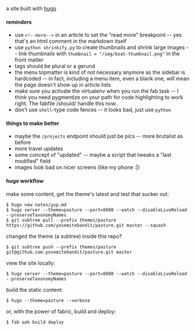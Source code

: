a site built with [hugo](http://gohugo.io/overview/introduction/)


#### reminders

* use `<!--more-->` in an article to set the "read more" breakpoint --
yes that's an html comment in the markdown itself
* use `python shrinkify.py` to create thumbnails and shrink large images --
link thumbnails with `thumbnail = "/img/boat-thumbnail.png"` in the front matter
* tags should be plural or a gerund
* the menu topmatter is kind of not necessary anymore as the sidebar is hardcoded --
in fact, including a menu item, even a blank one,
will mean the page doesn't show up in article lists
* make sure you activate the virtualenv when you run the fab task --
I think you need pygmentize on your path for code highlighting to work right.
The fabfile /should/ handle this now..
* don't use `shell`-type code fences -- it looks bad, just use `python`


#### things to make better

* maybe the `/projects` endpoint should just be pics -- more brutalist as before
* more travel updates
* some concept of "updated" -- maybe a script that tweaks a "last modified" field
* images look bad on nicer screens (like my phone :|)


#### hugo workflow

make some content, get the theme's latest and test that sucker out:

    $ hugo new notes/yup.md
    $ hugo server --theme=pasture --port=8080 --watch --disableLiveReload --preserveTaxonomyNames
    $ git subtree pull --prefix themes/pasture https://github.com/yosemitebandit/pasture.git master --squash

changed the theme (a subtree) inside this repo?

    $ git subtree push --prefix themes/pasture git@github.com:yosemitebandit/pasture.git master

view the site locally:

    $ hugo server --theme=pasture --port=8000 --watch --disableLiveReload --preserveTaxonomyNames

build the static content:

    $ hugo --theme=pasture --verbose

or, with the power of fabric, build and deploy:

    $ fab oak build deploy

